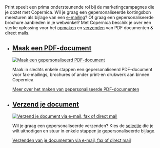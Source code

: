 Print speelt een prima ondersteunende rol bij de marketingcampagnes die
je opzet met Copernica. Wil je graag een gepersonaliseerde kortingsbon
meesturen als bijlage van een
[e-mailing](https://www.copernica.com/nl/functies/e-mailings "E-mailing")?
Of graag een gepersonaliseerde brochure aanbieden in je webwinkel? Met
Copernica beschik je over een sterke oplossing voor het
[opmaken](https://www.copernica.com/nl/functies/print/maak-een-gepersonaliseerd-pdf-document "Maak een gepersonaliseerd PDF-document")
en
[verzenden](https://www.copernica.com/nl/functies/print/verzend-je-document-via-e-mail-fax-of-direct-mail "Verzend je document via e-mail, fax of direct mail")
van PDF documenten & direct mails.

-   [Maak een PDF-document](http://www.copernica.com/nl/functies/print/maak-een-gepersonaliseerd-pdf-document "Maak een gepersonaliseerd PDF-document")
    ---------------------------------------------------------------------------------------------------------------------------------------------------

    [![Maak een gepersonaliseerd
    PDF-document](../images/nl-print-01-thumb.png)](http://www.copernica.com/nl/functies/print/maak-een-gepersonaliseerd-pdf-document "Maak een gepersonaliseerd PDF-document")

    Maak in slechts enkele stappen een gepersonaliseerd PDF-document
    voor fax-mailings, brochures of ander print-en drukwerk aan binnen
    Copernica.

    [Meer over het maken van gepersonaliseerde
    PDF-documenten](http://www.copernica.com/nl/functies/print/maak-een-gepersonaliseerd-pdf-document "Maak een gepersonaliseerd PDF-document")

-   [Verzend je document](http://www.copernica.com/nl/functies/print/verzend-je-document-via-e-mail-fax-of-direct-mail "Verzend je document via e-mail, fax of direct mail")
    ------------------------------------------------------------------------------------------------------------------------------------------------------------------------

    [![Verzend je document via e-mail, fax of direct
    mail](../images/nl-print-02-thumb.png)](http://www.copernica.com/nl/functies/print/verzend-je-document-via-e-mail-fax-of-direct-mail "Verzend je document via e-mail, fax of direct mail")

    Wil je graag een gepersonaliseerde verzenden? Kies de
    [selectie](http://www.copernica.com/nl/functies/profielen/definieer-doelgroepen-met-selecties "Definieer doelgroepen met selecties")
    die je wilt uitnodigen en stuur in enkele stappen je
    gepersonaliseerde bijlage.

    [Verzenden van je documenten via e-mail, fax of direct
    mail](http://www.copernica.com/nl/functies/print/verzend-je-document-via-e-mail-fax-of-direct-mail "Verzend je document via e-mail, fax of direct mail")


